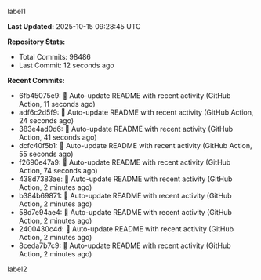 
label1 
<!-- ACTIVITY_START -->
**Last Updated:** 2025-10-15 09:28:45 UTC

**Repository Stats:**
- Total Commits: 98486
- Last Commit: 12 seconds ago

**Recent Commits:**
- 6fb45075e9: 🤖 Auto-update README with recent activity (GitHub Action, 11 seconds ago)
- adf6c2d5f9: 🤖 Auto-update README with recent activity (GitHub Action, 24 seconds ago)
- 383e4ad0d6: 🤖 Auto-update README with recent activity (GitHub Action, 41 seconds ago)
- dcfc40f5b1: 🤖 Auto-update README with recent activity (GitHub Action, 55 seconds ago)
- f2690e47a9: 🤖 Auto-update README with recent activity (GitHub Action, 74 seconds ago)
- 438d7383ae: 🤖 Auto-update README with recent activity (GitHub Action, 2 minutes ago)
- b384b69871: 🤖 Auto-update README with recent activity (GitHub Action, 2 minutes ago)
- 58d7e94ae4: 🤖 Auto-update README with recent activity (GitHub Action, 2 minutes ago)
- 2400430c4d: 🤖 Auto-update README with recent activity (GitHub Action, 2 minutes ago)
- 8ceda7b7c9: 🤖 Auto-update README with recent activity (GitHub Action, 2 minutes ago)
<!-- ACTIVITY_END -->

label2

